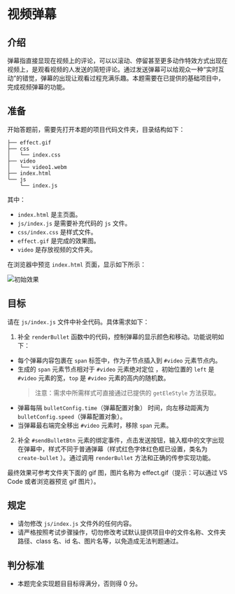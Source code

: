# 视频弹幕

## 介绍

弹幕指直接显现在视频上的评论，可以以滚动、停留甚至更多动作特效方式出现在视频上，是观看视频的人发送的简短评论。通过发送弹幕可以给观众一种“实时互动”的错觉，弹幕的出现让观看过程充满乐趣。本题需要在已提供的基础项目中，完成视频弹幕的功能。

## 准备

开始答题前，需要先打开本题的项目代码文件夹，目录结构如下：

```text
├── effect.gif
├── css
│   └── index.css
├── video
│   └── video1.webm
├── index.html
└── js
    └── index.js
```

其中：

- `index.html` 是主页面。
- `js/index.js` 是需要补充代码的 `js` 文件。
- `css/index.css` 是样式文件。
- `effect.gif` 是完成的效果图。
- `video` 是存放视频的文件夹。

在浏览器中预览 `index.html` 页面，显示如下所示：

![初始效果](https://doc.shiyanlou.com/courses/15926/1723100/7e45930bf26fb930d080f8985327159e-0)

## 目标

请在 `js/index.js` 文件中补全代码。具体需求如下：

1. 补全 `renderBullet` 函数中的代码，控制弹幕的显示颜色和移动。功能说明如下：

- 每个弹幕内容包裹在 `span` 标签中，作为子节点插入到 `#video` 元素节点内。
- 生成的 `span` 元素节点相对于 `#video` 元素绝对定位 ，初始位置的 `left` 是 `#video` 元素的宽，`top` 是 `#video` 元素的高内的随机数。
  > 注意：需求中所需样式可直接通过已提供的 `getEleStyle` 方法获取。
- 弹幕每隔 `bulletConfig.time`（弹幕配置对象） 时间，向左移动距离为 `bulletConfig.speed`（弹幕配置对象）。
- 当弹幕最右端完全移出 `#video` 元素时，移除 `span` 元素。

2. 补全 `#sendBulletBtn` 元素的绑定事件，点击发送按钮，输入框中的文字出现在弹幕中，样式不同于普通弹幕（样式红色字体红色框已设置，类名为 `create-bullet` ）。通过调用 `renderBullet` 方法和正确的传参实现功能。

最终效果可参考文件夹下面的 gif 图，图片名称为 effect.gif（提示：可以通过 VS Code 或者浏览器预览 gif 图片）。

## 规定

- 请勿修改 `js/index.js` 文件外的任何内容。
- 请严格按照考试步骤操作，切勿修改考试默认提供项目中的文件名称、文件夹路径、class 名、id 名、图片名等，以免造成无法判题通过。

## 判分标准

- 本题完全实现题目目标得满分，否则得 0 分。
